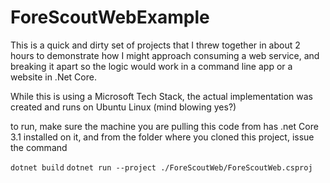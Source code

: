 # ForeScoutWebExample

This is a quick and dirty set of projects that I threw together in about 2 hours to demonstrate 
how I might approach consuming a web service, and breaking it apart so the logic would work in a command line app or a website in .Net Core.

While this is using a Microsoft Tech Stack, the actual implementation was created and runs on Ubuntu Linux (mind blowing yes?)

to run, make sure the machine you are pulling this code from has .net Core 3.1 installed on it, and  from the folder where you cloned this project, issue the command 

`dotnet build`
`dotnet run --project ./ForeScoutWeb/ForeScoutWeb.csproj`


